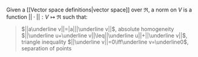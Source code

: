 Given a [[Vector space definitions|vector space]] over $\Re$, a norm on $V$ is a function $||\cdot||:V\mapsto\Re$ such that:
> $||a\underline v||=|a|||\underline v||$, absolute homogeneity
> $||\underline u+\underline v||\leq||\underline u||+||\underline v||$, triangle inequality
> $||\underline v||=0\iff\underline v=\underline0$, separation of points